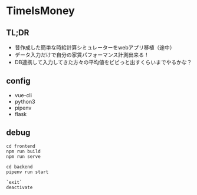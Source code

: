 # TimeIsMoney

## TL;DR
- 昔作成した簡単な時給計算シミュレーターをwebアプリ移植（途中）
- データ入力だけで自分の家賃パフォーマンス計測出来る！
- DB連携して入力してきた方々の平均値をビビっと出すくらいまでやるかな？

## config
- vue-cli
- python3
- pipenv
- flask

## debug
```
cd frontend
npm run build
npm run serve

cd backend
pipenv run start

`exit`
deactivate
```

